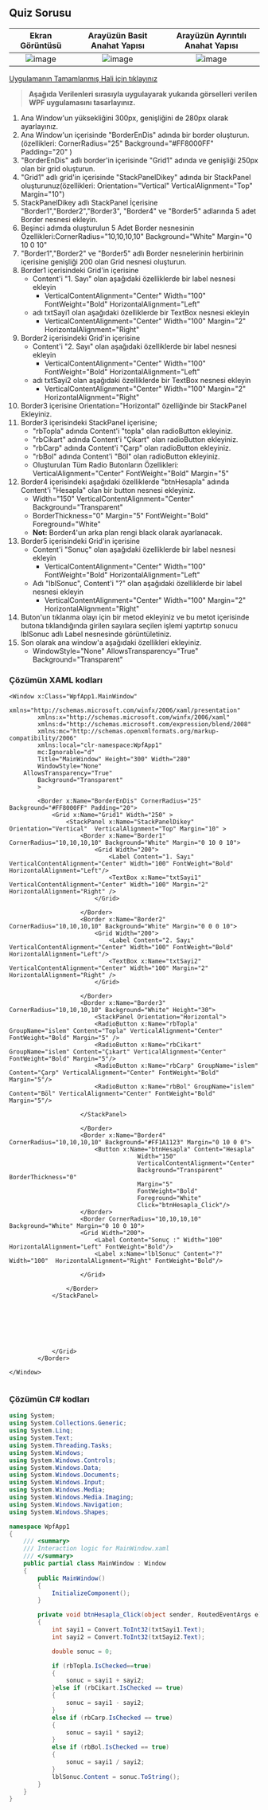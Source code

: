 ##  Quiz Sorusu ##


| Ekran Görüntüsü |Arayüzün Basit Anahat Yapısı|Arayüzün Ayrıntılı Anahat Yapısı|
|:--------:|:----------------------------:|:----------------------------:|
|![image](https://user-images.githubusercontent.com/28144917/153723052-a15cef98-629d-4351-b124-2dcfad03baa4.png)|![image](https://user-images.githubusercontent.com/28144917/153724252-bcd19047-0bbf-4663-b88c-c98392289c0c.png)|![image](https://user-images.githubusercontent.com/28144917/153724232-4a029462-59b8-477b-9d9d-465586219861.png)|

[Uygulamanın Tamamlanmış Hali için tıklayınız](https://github.com/sahinmansuroglu/NtpDersiDonem2/files/8054260/WpfApp1.zip)

> **Aşağıda Verilenleri sırasıyla uygulayarak yukarıda görselleri verilen WPF uygulamasını   tasarlayınız.**
 
1. Ana Window'un yüksekliğini 300px, genişliğini de 280px olarak ayarlayınız.
2. Ana Window'un içerisinde "BorderEnDis" adında   bir border oluşturun. (özellikleri: CornerRadius="25" Background="#FF8000FF" Padding="20" )
3. "BorderEnDis" adlı border'in içerisinde  "Grid1" adında ve genişliği 250px olan bir grid oluşturun.
4. "Grid1" adlı grid'in içerisinde  "StackPanelDikey" adında bir StackPanel oluşturunuz(özellikleri: Orientation="Vertical"  VerticalAlignment="Top" Margin="10")
5. StackPanelDikey adlı StackPanel İçerisine "Border1","Border2","Border3", "Border4" ve "Border5" adlarında 5 adet Border nesnesi ekleyin.
6. Beşinci adımda oluşturulun 5 Adet Border nesnesinin Özellikleri:CornerRadius="10,10,10,10" Background="White" Margin="0 10 0 10"
7. "Border1","Border2" ve "Border5" adlı Border nesnelerinin herbirinin içerisine genişliği 200 olan Grid nesnesi oluşturun.
8. Border1 içerisindeki Grid'in içerisine 
   - Content'i "1. Sayı" olan aşağıdaki özelliklerde bir label nesnesi ekleyin
      -  VerticalContentAlignment="Center" Width="100" FontWeight="Bold" HorizontalAlignment="Left"
   - adı txtSayi1 olan aşağıdaki özelliklerde bir TextBox nesnesi ekleyin
      -  VerticalContentAlignment="Center" Width="100" Margin="2" HorizontalAlignment="Right"
9. Border2 içerisindeki Grid'in içerisine 
   - Content'i "2. Sayı" olan aşağıdaki özelliklerde bir label nesnesi ekleyin
      -  VerticalContentAlignment="Center" Width="100" FontWeight="Bold" HorizontalAlignment="Left"
   - adı txtSayi2 olan aşağıdaki özelliklerde bir TextBox nesnesi ekleyin
      -  VerticalContentAlignment="Center" Width="100" Margin="2" HorizontalAlignment="Right"
10. Border3 içerisine Orientation="Horizontal" özelliğinde bir StackPanel Ekleyiniz.
11. Border3 içerisindeki StackPanel içerisine;
    - "rbTopla" adında Content'i "topla" olan radioButton ekleyiniz.
    - "rbCikart" adında Content'i "Çıkart" olan radioButton ekleyiniz.
    - "rbCarp" adında Content'i "Çarp" olan radioButton ekleyiniz.
    - "rbBol" adında Content'i "Böl" olan radioButton ekleyiniz.
    - Oluşturulan Tüm Radio Butonların Özellikleri: VerticalAlignment="Center" FontWeight="Bold" Margin="5"
12. Border4  içerisindeki aşağıdaki özelliklerde "btnHesapla" adında Content'i "Hesapla" olan bir button nesnesi ekleyiniz. 
    - Width="150"   VerticalContentAlignment="Center"  Background="Transparent" 
    - BorderThickness="0"   Margin="5"   FontWeight="Bold"   Foreground="White"
    - **Not:** Border4'un arka plan rengi black olarak ayarlanacak.
13. Border5 içerisindeki Grid'in içerisine 
    - Content'i "Sonuç" olan aşağıdaki özelliklerde bir label nesnesi ekleyin
      -  VerticalContentAlignment="Center" Width="100" FontWeight="Bold" HorizontalAlignment="Left"
    - Adı "lblSonuc", Content'i "?" olan aşağıdaki özelliklerde bir label nesnesi ekleyin
      -  VerticalContentAlignment="Center" Width="100" Margin="2" HorizontalAlignment="Right"
14. Buton'un tıklanma olayı için bir metod ekleyiniz ve bu metot içerisinde butona tıklandığında girilen sayılara seçilen işlemi yaptırtıp sonucu lblSonuc adlı Label nesnesinde görüntületiniz.
15. Son olarak ana window'a  aşağıdaki özellikleri ekleyiniz.
    -  WindowStyle="None"          AllowsTransparency="True"          Background="Transparent"

### Çözümün XAML kodları ###

```xaml
<Window x:Class="WpfApp1.MainWindow"
        xmlns="http://schemas.microsoft.com/winfx/2006/xaml/presentation"
        xmlns:x="http://schemas.microsoft.com/winfx/2006/xaml"
        xmlns:d="http://schemas.microsoft.com/expression/blend/2008"
        xmlns:mc="http://schemas.openxmlformats.org/markup-compatibility/2006"
        xmlns:local="clr-namespace:WpfApp1"
        mc:Ignorable="d"
        Title="MainWindow" Height="300" Width="280" 
        WindowStyle="None"
    AllowsTransparency="True"
        Background="Transparent"
        >
    
        <Border x:Name="BorderEnDis" CornerRadius="25" Background="#FF8000FF" Padding="20">
            <Grid x:Name="Grid1" Width="250" >
                <StackPanel x:Name="StackPanelDikey" Orientation="Vertical"  VerticalAlignment="Top" Margin="10" >
                    <Border x:Name="Border1" CornerRadius="10,10,10,10" Background="White" Margin="0 10 0 10">
                        <Grid Width="200">
                            <Label Content="1. Sayı" VerticalContentAlignment="Center" Width="100" FontWeight="Bold" HorizontalAlignment="Left"/>
                            <TextBox x:Name="txtSayi1" VerticalContentAlignment="Center" Width="100" Margin="2" HorizontalAlignment="Right" />
                        </Grid>
                       
                    </Border>
                    <Border x:Name="Border2" CornerRadius="10,10,10,10" Background="White" Margin="0 0 0 10">
                        <Grid Width="200">
                            <Label Content="2. Sayı" VerticalContentAlignment="Center" Width="100" FontWeight="Bold" HorizontalAlignment="Left"/>
                            <TextBox x:Name="txtSayi2" VerticalContentAlignment="Center" Width="100" Margin="2" HorizontalAlignment="Right" />
                        </Grid>

                    </Border>
                    <Border x:Name="Border3" CornerRadius="10,10,10,10" Background="White" Height="30">
                        <StackPanel Orientation="Horizontal">
                        <RadioButton x:Name="rbTopla" GroupName="islem" Content="Topla" VerticalAlignment="Center" FontWeight="Bold" Margin="5" />
                        <RadioButton x:Name="rbCikart" GroupName="islem" Content="Çıkart" VerticalAlignment="Center" FontWeight="Bold" Margin="5"/>
                        <RadioButton x:Name="rbCarp" GroupName="islem" Content="Çarp" VerticalAlignment="Center" FontWeight="Bold" Margin="5"/>
                        <RadioButton x:Name="rbBol" GroupName="islem" Content="Böl" VerticalAlignment="Center" FontWeight="Bold" Margin="5"/>

                    </StackPanel>

                    </Border>
                    <Border x:Name="Border4" CornerRadius="10,10,10,10" Background="#FF1A1123" Margin="0 10 0 0">
                        <Button x:Name="btnHesapla" Content="Hesapla" 
                                    Width="150"
                                    VerticalContentAlignment="Center"
                                    Background="Transparent" BorderThickness="0" 
                                    Margin="5"
                                    FontWeight="Bold"
                                    Foreground="White"
                                    Click="btnHesapla_Click"/>
                    </Border>
                    <Border CornerRadius="10,10,10,10" Background="White" Margin="0 10 0 10">
                    <Grid Width="200">
                        <Label Content="Sonuç :" Width="100" HorizontalAlignment="Left" FontWeight="Bold"/>
                        <Label x:Name="lblSonuc" Content="?" Width="100"  HorizontalAlignment="Right" FontWeight="Bold"/>

                    </Grid>

                </Border>
            </StackPanel>

               

                

             

            </Grid>
        </Border>

</Window>


```



### Çözümün C# kodları ###

```csharp
using System;
using System.Collections.Generic;
using System.Linq;
using System.Text;
using System.Threading.Tasks;
using System.Windows;
using System.Windows.Controls;
using System.Windows.Data;
using System.Windows.Documents;
using System.Windows.Input;
using System.Windows.Media;
using System.Windows.Media.Imaging;
using System.Windows.Navigation;
using System.Windows.Shapes;

namespace WpfApp1
{
    /// <summary>
    /// Interaction logic for MainWindow.xaml
    /// </summary>
    public partial class MainWindow : Window
    {
        public MainWindow()
        {
            InitializeComponent();
        }

        private void btnHesapla_Click(object sender, RoutedEventArgs e)
        {
            int sayi1 = Convert.ToInt32(txtSayi1.Text);
            int sayi2 = Convert.ToInt32(txtSayi2.Text);

            double sonuc = 0;

            if (rbTopla.IsChecked==true)
            {
                sonuc = sayi1 + sayi2;
            }else if (rbCikart.IsChecked == true)
            {
                sonuc = sayi1 - sayi2;
            }
            else if (rbCarp.IsChecked == true)
            {
                sonuc = sayi1 * sayi2;
            }
            else if (rbBol.IsChecked == true)
            {
                sonuc = sayi1 / sayi2;
            }
            lblSonuc.Content = sonuc.ToString();
        }
    }
}

```
